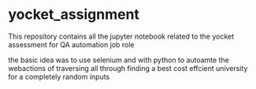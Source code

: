 # yocket_assignment
This repository  contains all the jupyter notebook related to the yocket assessment for QA automation job role

the basic idea was to use selenium and with python to autoamte the webactions of traversing all through finding a best cost effcient university for a completely random inputs 
